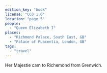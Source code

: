 ```yaml
---
edition_key: "book"
license: "CC0 1.0"
location: "page 5"
people:
  - "Queen Elizabeth I"
places:
  - "Richmond Palace, South East, GB"
  - "Palace of PLacentia, London, GB"
tags:
  - "travel"
---
```

Her Majestie cam to Richemond
from Grenwich.
